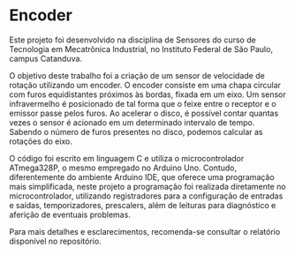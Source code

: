 # Encoder

Este projeto foi desenvolvido na disciplina de Sensores do curso de Tecnologia em Mecatrônica Industrial, no Instituto Federal de São Paulo, campus Catanduva.

O objetivo deste trabalho foi a criação de um sensor de velocidade de rotação utilizando um encoder. O encoder consiste em uma chapa circular com furos equidistantes próximos às bordas, fixada em um eixo. Um sensor infravermelho é posicionado de tal forma que o feixe entre o receptor e o emissor passe pelos furos. Ao acelerar o disco, é possível contar quantas vezes o sensor é acionado em um determinado intervalo de tempo. Sabendo o número de furos presentes no disco, podemos calcular as rotações do eixo.

O código foi escrito em linguagem C e utiliza o microcontrolador ATmega328P, o mesmo empregado no Arduino Uno. Contudo, diferentemente do ambiente Arduino IDE, que oferece uma programação mais simplificada, neste projeto a programação foi realizada diretamente no microcontrolador, utilizando registradores para a configuração de entradas e saídas, temporizadores, prescalers, além de leituras para diagnóstico e aferição de eventuais problemas.

Para mais detalhes e esclarecimentos, recomenda-se consultar o relatório disponível no repositório.